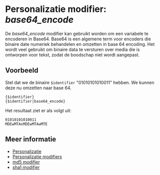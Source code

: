 # Personalizatie modifier: *base64_encode*

De *base64_encode* modifier kan gebruikt worden om een variabele te encoderen 
in Base64. Base64 is een algemene term voor encoders die binaire date numeriek 
behandelen en omzetten in base 64 encoding. Het wordt veel gebruikt om binaire 
data te versturen over media die is ontworpen voor tekst, zodat de boodschap 
niet wordt aangepast.

## Voorbeeld

Stel dat we de binaire `$identifier` "01010101010011" hebben. We kunnen deze 
nu omzetten naar base 64.

    {$identifier}
    {$identifier|base64_encode}
    
Het resultaat ziet er als volgt uit:

    01010101010011
    MDEwMTAxMDEwMTAwMTE

## Meer informatie

* [Personalizatie](./personalization)
* [Personalizatie modifiers](./personalization-modifiers)
* [md5 modifier](./personalization-modifiers-md5)
* [sha1 modifier](./personalization-modifiers-sha1)
